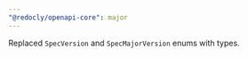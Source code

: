 ```yaml
---
"@redocly/openapi-core": major
---
```


Replaced `SpecVersion` and `SpecMajorVersion` enums with types.
